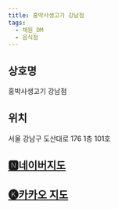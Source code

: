 ```yaml
---
title: 홍박사생고기 강남점
tags:
  - 채원_DM
  - 음식점
---
```

## 상호명
홍박사생고기 강남점

## 위치
서울 강남구 도산대로 176 1층 101호


## [🅽네이버지도](https://naver.me/F3TXbA6G)

## [🅚카카오 지도](https://place.map.kakao.com/1560331928)